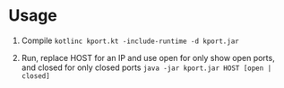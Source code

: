 # Usage

 1. Compile
   ```kotlinc kport.kt -include-runtime -d kport.jar```

 2. Run, replace HOST for an IP and use open for only show open ports, and closed for only closed ports
   ```java -jar kport.jar HOST [open | closed]```

